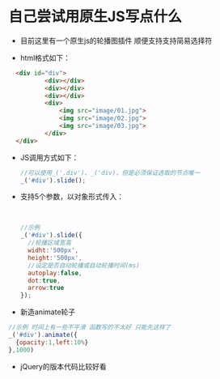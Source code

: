 # 自己尝试用原生JS写点什么
- 目前这里有一个原生js的轮播图插件 顺便支持支持简易选择符

- html格式如下：

```html
  <div id="div">
          <div></div>
          <div></div>
          <div></div>
          <div>
              <img src="image/01.jpg">
              <img src="image/02.jpg">
              <img src="image/03.jpg">
          </div>
  </div>
```



- JS调用方式如下：

  ```javascript
  //可以使用_('.div')、_('div)，但是必须保证选取的节点唯一
  _('#div').slide();
  ```





- 支持5个参数，以对象形式传入：

  ​
  ```javascript
  //示例
  _('#div').slide({
    //轮播区域宽高
    widht:'500px',	
    height:'500px',
    //设定是否自动轮播或自动轮播时间(ms)
    autoplay:false,
    dot:true,
    arrow:true
  });
  ```




-   新造animate轮子

```javascript
//示例 时间上有一些不平滑 函数写的不太好 只能先这样了
_('#div').animate({
  {opacity:1,left:10%}
},1000)
```




- jQuery的版本代码比较好看